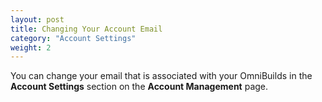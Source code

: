 ```yaml
---
layout: post
title: Changing Your Account Email
category: "Account Settings"
weight: 2
---
```


You can change your email that is associated with your OmniBuilds in the **Account Settings** section on the **Account Management** page. 
